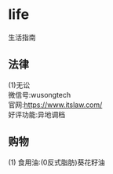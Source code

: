 # life
生活指南
## 法律
(1)无讼<br>
微信号:wusongtech<br>
官网:https://www.itslaw.com/<br>
好评功能:异地调档<br>
## 购物
(1) 食用油:(0反式脂肪)葵花籽油
